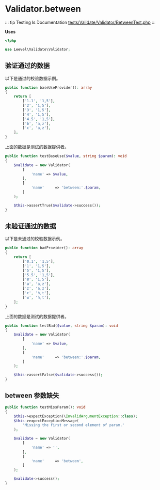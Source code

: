 # Validator.between

::: tip Testing Is Documentation
[tests/Validate/Validator/BetweenTest.php](https://github.com/hunzhiwange/framework/blob/master/tests/Validate/Validator/BetweenTest.php)
:::
    
**Uses**

``` php
<?php

use Leevel\Validate\Validator;
```

## 验证通过的数据

以下是通过的校验数据示例。

``` php
public function baseUseProvider(): array
{
    return [
        ['1.1', '1,5'],
        ['2', '1,5'],
        ['3', '1,5'],
        ['4', '1,5'],
        ['4.5', '1,5'],
        ['b', 'a,z'],
        ['c', 'a,z'],
    ];
}
```

上面的数据是测试的数据提供者。


``` php
public function testBaseUse($value, string $param): void
{
    $validate = new Validator(
        [
            'name' => $value,
        ],
        [
            'name'     => 'between:'.$param,
        ]
    );

    $this->assertTrue($validate->success());
}
```
    
## 未验证通过的数据

以下是未通过的校验数据示例。

``` php
public function badProvider(): array
{
    return [
        ['0.1', '1,5'],
        ['1', '1,5'],
        ['5', '1,5'],
        ['5.5', '1,5'],
        ['8', '1,5'],
        ['a', 'a,z'],
        ['z', 'a,z'],
        ['c', 'h,t'],
        ['w', 'h,t'],
    ];
}
```

上面的数据是测试的数据提供者。


``` php
public function testBad($value, string $param): void
{
    $validate = new Validator(
        [
            'name' => $value,
        ],
        [
            'name'     => 'between:'.$param,
        ]
    );

    $this->assertFalse($validate->success());
}
```
    
## between 参数缺失

``` php
public function testMissParam(): void
{
    $this->expectException(\InvalidArgumentException::class);
    $this->expectExceptionMessage(
        'Missing the first or second element of param.'
    );

    $validate = new Validator(
        [
            'name' => '',
        ],
        [
            'name'     => 'between',
        ]
    );

    $validate->success();
}
```